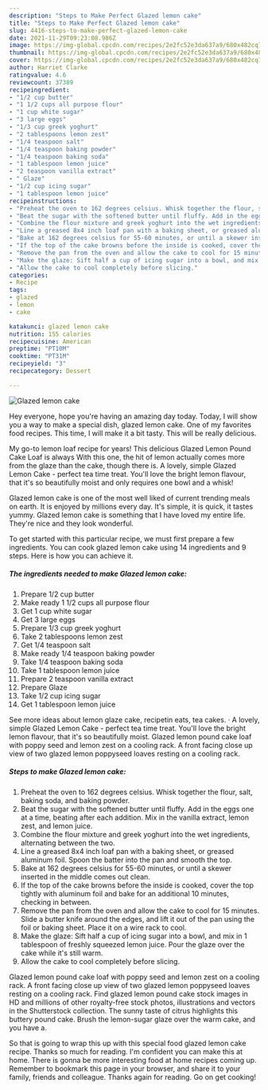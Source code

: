 ```yaml
---
description: "Steps to Make Perfect Glazed lemon cake"
title: "Steps to Make Perfect Glazed lemon cake"
slug: 4416-steps-to-make-perfect-glazed-lemon-cake
date: 2021-11-29T09:23:08.986Z
image: https://img-global.cpcdn.com/recipes/2e2fc52e3da637a9/680x482cq70/glazed-lemon-cake-recipe-main-photo.jpg
thumbnail: https://img-global.cpcdn.com/recipes/2e2fc52e3da637a9/680x482cq70/glazed-lemon-cake-recipe-main-photo.jpg
cover: https://img-global.cpcdn.com/recipes/2e2fc52e3da637a9/680x482cq70/glazed-lemon-cake-recipe-main-photo.jpg
author: Harriet Clarke
ratingvalue: 4.6
reviewcount: 37389
recipeingredient:
- "1/2 cup butter"
- "1 1/2 cups all purpose flour"
- "1 cup white sugar"
- "3 large eggs"
- "1/3 cup greek yoghurt"
- "2 tablespoons lemon zest"
- "1/4 teaspoon salt"
- "1/4 teaspoon baking powder"
- "1/4 teaspoon baking soda"
- "1 tablespoon lemon juice"
- "2 teaspoon vanilla extract"
- " Glaze"
- "1/2 cup icing sugar"
- "1 tablespoon lemon juice"
recipeinstructions:
- "Preheat the oven to 162 degrees celsius. Whisk together the flour, salt, baking soda, and baking powder."
- "Beat the sugar with the softened butter until fluffy. Add in the eggs one at a time, beating after each addition. Mix in the vanilla extract, lemon zest, and lemon juice."
- "Combine the flour mixture and greek yoghurt into the wet ingredients, alternating between the two."
- "Line a greased 8x4 inch loaf pan with a baking sheet, or greased aluminum foil. Spoon the batter into the pan and smooth the top."
- "Bake at 162 degrees celsius for 55-60 minutes, or until a skewer inserted in the middle comes out clean."
- "If the top of the cake browns before the inside is cooked, cover the top tightly with aluminum foil and bake for an additional 10 minutes, checking in between."
- "Remove the pan from the oven and allow the cake to cool for 15 minutes. Slide a butter knife around the edges, and lift it out of the pan using the foil or baking sheet. Place it on a wire rack to cool."
- "Make the glaze: Sift half a cup of icing sugar into a bowl, and mix in 1 tablespoon of freshly squeezed lemon juice. Pour the glaze over the cake while it&#39;s still warm."
- "Allow the cake to cool completely before slicing."
categories:
- Recipe
tags:
- glazed
- lemon
- cake

katakunci: glazed lemon cake 
nutrition: 155 calories
recipecuisine: American
preptime: "PT10M"
cooktime: "PT31M"
recipeyield: "3"
recipecategory: Dessert

---
```



![Glazed lemon cake](https://img-global.cpcdn.com/recipes/2e2fc52e3da637a9/680x482cq70/glazed-lemon-cake-recipe-main-photo.jpg)

Hey everyone, hope you're having an amazing day today. Today, I will show you a way to make a special dish, glazed lemon cake. One of my favorites food recipes. This time, I will make it a bit tasty. This will be really delicious.

My go-to lemon loaf recipe for years! This delicious Glazed Lemon Pound Cake Loaf is always With this one, the hit of lemon actually comes more from the glaze than the cake, though there is. A lovely, simple Glazed Lemon Cake - perfect tea time treat. You&#39;ll love the bright lemon flavour, that it&#39;s so beautifully moist and only requires one bowl and a whisk!

Glazed lemon cake is one of the most well liked of current trending meals on earth. It is enjoyed by millions every day. It's simple, it is quick, it tastes yummy. Glazed lemon cake is something that I have loved my entire life. They're nice and they look wonderful.


To get started with this particular recipe, we must first prepare a few ingredients. You can cook glazed lemon cake using 14 ingredients and 9 steps. Here is how you can achieve it.

<!--inarticleads1-->

##### The ingredients needed to make Glazed lemon cake:

1. Prepare 1/2 cup butter
1. Make ready 1 1/2 cups all purpose flour
1. Get 1 cup white sugar
1. Get 3 large eggs
1. Prepare 1/3 cup greek yoghurt
1. Take 2 tablespoons lemon zest
1. Get 1/4 teaspoon salt
1. Make ready 1/4 teaspoon baking powder
1. Take 1/4 teaspoon baking soda
1. Take 1 tablespoon lemon juice
1. Prepare 2 teaspoon vanilla extract
1. Prepare  Glaze
1. Take 1/2 cup icing sugar
1. Get 1 tablespoon lemon juice


See more ideas about lemon glaze cake, recipetin eats, tea cakes. · A lovely, simple Glazed Lemon Cake - perfect tea time treat. You&#39;ll love the bright lemon flavour, that it&#39;s so beautifully moist. Glazed lemon pound cake loaf with poppy seed and lemon zest on a cooling rack. A front facing close up view of two glazed lemon poppyseed loaves resting on a cooling rack. 

<!--inarticleads2-->

##### Steps to make Glazed lemon cake:

1. Preheat the oven to 162 degrees celsius. Whisk together the flour, salt, baking soda, and baking powder.
1. Beat the sugar with the softened butter until fluffy. Add in the eggs one at a time, beating after each addition. Mix in the vanilla extract, lemon zest, and lemon juice.
1. Combine the flour mixture and greek yoghurt into the wet ingredients, alternating between the two.
1. Line a greased 8x4 inch loaf pan with a baking sheet, or greased aluminum foil. Spoon the batter into the pan and smooth the top.
1. Bake at 162 degrees celsius for 55-60 minutes, or until a skewer inserted in the middle comes out clean.
1. If the top of the cake browns before the inside is cooked, cover the top tightly with aluminum foil and bake for an additional 10 minutes, checking in between.
1. Remove the pan from the oven and allow the cake to cool for 15 minutes. Slide a butter knife around the edges, and lift it out of the pan using the foil or baking sheet. Place it on a wire rack to cool.
1. Make the glaze: Sift half a cup of icing sugar into a bowl, and mix in 1 tablespoon of freshly squeezed lemon juice. Pour the glaze over the cake while it&#39;s still warm.
1. Allow the cake to cool completely before slicing.


Glazed lemon pound cake loaf with poppy seed and lemon zest on a cooling rack. A front facing close up view of two glazed lemon poppyseed loaves resting on a cooling rack. Find glazed lemon pound cake stock images in HD and millions of other royalty-free stock photos, illustrations and vectors in the Shutterstock collection. The sunny taste of citrus highlights this buttery pound cake. Brush the lemon-sugar glaze over the warm cake, and you have a. 

So that is going to wrap this up with this special food glazed lemon cake recipe. Thanks so much for reading. I'm confident you can make this at home. There is gonna be more interesting food at home recipes coming up. Remember to bookmark this page in your browser, and share it to your family, friends and colleague. Thanks again for reading. Go on get cooking!
